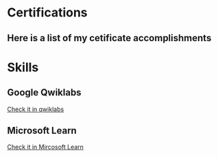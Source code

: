 # Certifications
##  Here is a list of my cetificate accomplishments

# Skills

## Google Qwiklabs

[Check it in qwiklabs](https://google.qwiklabs.com/public_profiles/a6cc8f9e-8a10-40a7-ae66-095d0c1308dd "My Qwiklabs Profile")

## Microsoft Learn
[Check it in Mircosoft Learn](https://docs.microsoft.com/en-us/users/adebayoomolumo-0432/achievements "Microsoft Profile Achievements")


